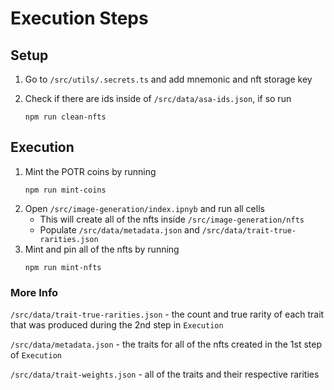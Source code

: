# Execution Steps

## Setup

1. Go to `/src/utils/.secrets.ts` and add mnemonic and nft storage key
2. Check if there are ids inside of `/src/data/asa-ids.json`, if so run

    ```
    npm run clean-nfts
    ```

## Execution

1. Mint the POTR coins by running
    ```
    npm run mint-coins
    ```
2. Open `/src/image-generation/index.ipnyb` and run all cells
    - This will create all of the nfts inside `/src/image-generation/nfts`
    - Populate `/src/data/metadata.json` and `/src/data/trait-true-rarities.json`
3. Mint and pin all of the nfts by running
    ```
    npm run mint-nfts
    ```

### More Info

`/src/data/trait-true-rarities.json` - the count and true rarity of each trait that was produced during the 2nd step in `Execution`

`/src/data/metadata.json` - the traits for all of the nfts created in the 1st step of `Execution`

`/src/data/trait-weights.json` - all of the traits and their respective rarities
